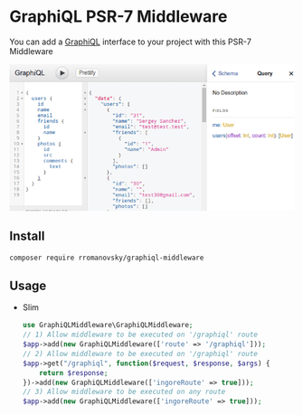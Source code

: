 # GraphiQL PSR-7 Middleware

You can add a [GraphiQL](https://github.com/graphql/graphiql) interface to your project with this PSR-7 Middleware

[![](src/graphiql/interface.png)](http://graphql.org/swapi-graphql)

## Install
```
composer require rromanovsky/graphiql-middleware
```

## Usage
- Slim
    ```php
    use GraphiQLMiddleware\GraphiQLMiddleware;
    // 1) Allow middleware to be executed on '/graphiql' route
    $app->add(new GraphiQLMiddleware(['route' => '/graphiql']));
    // 2) Allow middleware to be executed on '/graphiql' route
    $app->get("/graphiql", function($request, $response, $args) {
        return $response;
    })->add(new GraphiQLMiddleware(['ingoreRoute' => true]));
    // 3) Allow middleware to be executed on any route
    $app->add(new GraphiQLMiddleware(['ingoreRoute' => true]));
    ```